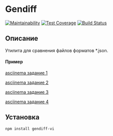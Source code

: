 # Gendiff
[![Maintainability](https://api.codeclimate.com/v1/badges/114b4d0025dfd9e4f7e3/maintainability)](https://codeclimate.com/github/caviarman/project-lvl2-s321/maintainability)
[![Test Coverage](https://api.codeclimate.com/v1/badges/114b4d0025dfd9e4f7e3/test_coverage)](https://codeclimate.com/github/caviarman/project-lvl2-s321/test_coverage)
[![Build Status](https://travis-ci.org/caviarman/project-lvl2-s321.svg?branch=master)](https://travis-ci.org/caviarman/project-lvl2-s321)
## Описание
Утилита для сравнения файлов форматов *.json. 

#### Пример 
[asciinema задание 1](https://asciinema.org/a/yS9qFEeugnPfn6dZGTJQO4MYS)

[asciinema задание 2](https://asciinema.org/a/I8id7FKUk5OeNZ2xA5LSzOY5V)

[asciinema задание 3](https://asciinema.org/a/Rjp5MVszF95ZOjAZv9FCc2dHq)

[asciinema задание 4](https://asciinema.org/a/4ewR9WcFagGCAqOyz161LEkj6)

## Установка
```
npm install gendiff-vi
```
